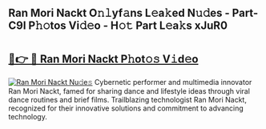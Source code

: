 ## Ran Mori Nackt O𝚗𝚕yf𝚊ns L𝚎a𝚔ed N𝚞𝚍es - Part-C9I P𝚑𝚘tos Vi𝚍𝚎o - H𝚘𝚝 Part L𝚎a𝚔s xJuR0

# <h2><a href="http://kfbrlj.oniu.top/?m=Ran+Mori+Nackt">🔗👉 🔴 Ran Mori Nackt P𝚑ot𝚘𝚜 V𝚒d𝚎o</a></h2>

[![Ran Mori Nackt Nu𝚍e𝚜](https://i.imgur.com/0qMVB7G.gif)](http://kfbrlj.oniu.top/?m=Ran+Mori+Nackt)
Cybernetic performer and multimedia innovator Ran Mori Nackt, famed for sharing dance and lifestyle ideas through viral dance routines and brief films. Trailblazing technologist Ran Mori Nackt, recognized for their innovative solutions and commitment to advancing technology.  
